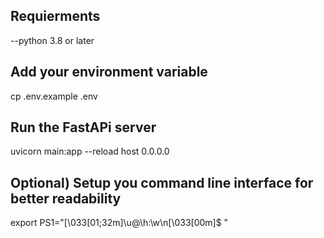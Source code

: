## Requierments
--python 3.8 or later  

## Add your environment variable 
 cp  .env.example .env

 ## Run the FastAPi server
 uvicorn main:app --reload host 0.0.0.0

 ## Optional) Setup you command line interface for better readability
export PS1="\[\033[01;32m\]\u@\h:\w\n\[\033[00m\]\$ "